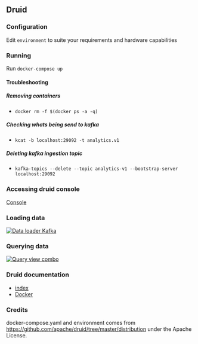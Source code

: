 ## Druid

### Configuration
Edit `environment` to suite your requirements and hardware capabilities

### Running
Run `docker-compose up`

#### Troubleshooting
##### Removing containers
- `docker rm -f $(docker ps -a -q)`
##### Checking whats being send to kafka
- `kcat -b localhost:29092 -t analytics.v1`
##### Deleting kafka ingestion topic
- `kafka-topics --delete --topic analytics-v1 --bootstrap-server localhost:29092`

### Accessing druid console
[Console](http://localhost:8888/unified-console.html)

### Loading data
[![Data loader Kafka](https://user-images.githubusercontent.com/177816/65819337-054eac80-e1d0-11e9-8842-97b92d8c6159.gif)](https://druid.apache.org/docs/latest/ingestion/index.html)

### Querying data
[![Query view combo](https://user-images.githubusercontent.com/177816/65819341-0c75ba80-e1d0-11e9-9730-0f2d084defcc.gif)](https://druid.apache.org/docs/latest/querying/sql.html)

### Druid documentation
- [index](https://druid.apache.org/docs/latest/design/index.html)
- [Docker](https://druid.apache.org/docs/latest/tutorials/docker.html)


### Credits
docker-compose.yaml and environment comes from https://github.com/apache/druid/tree/master/distribution under the Apache License.
